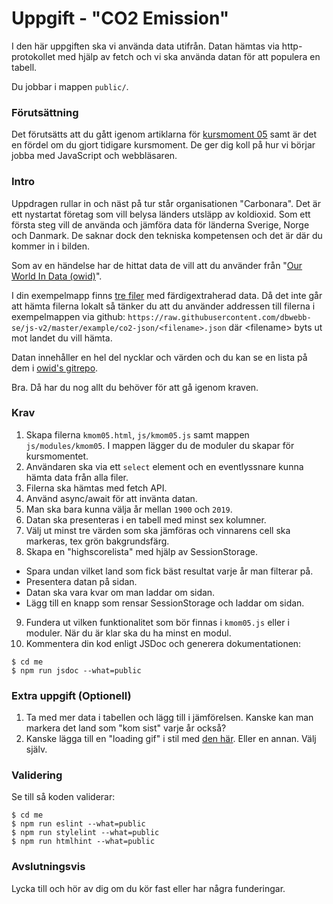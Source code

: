# Uppgift - "CO2 Emission"

I den här uppgiften ska vi använda data utifrån. Datan hämtas via http-protokollet med hjälp av fetch och vi ska använda datan för att populera en tabell.

Du jobbar i mappen `public/`.

### Förutsättning

Det förutsätts att du gått igenom artiklarna för [kursmoment 05](.) samt är det en fördel om du gjort tidigare kursmoment. De ger dig koll på hur vi börjar jobba med JavaScript och webbläsaren.

### Intro

Uppdragen rullar in och näst på tur står organisationen "Carbonara". Det är ett nystartat företag som vill belysa länders utsläpp av koldioxid. Som ett första steg vill de använda och jämföra data för länderna Sverige, Norge och Danmark. De saknar dock den tekniska kompetensen och det är där du kommer in i bilden.

Som av en händelse har de hittat data de vill att du använder från "[Our World In Data (owid)](https://ourworldindata.org/co2-and-other-greenhouse-gas-emissions)".

I din exempelmapp finns [tre filer](../../example/co2-json) med färdigextraherad data. Då det inte går att hämta filerna lokalt så tänker du att du använder addressen till filerna i exempelmappen via github: `https://raw.githubusercontent.com/dbwebb-se/js-v2/master/example/co2-json/<filename>.json` där &lt;filename&gt; byts ut mot landet du vill hämta.

Datan innehåller en hel del nycklar och värden och du kan se en lista på dem i [owid's gitrepo](https://github.com/owid/co2-data/blob/master/owid-co2-codebook.csv).

Bra. Då har du nog allt du behöver för att gå igenom kraven.

### Krav

1. Skapa filerna `kmom05.html`, `js/kmom05.js` samt mappen `js/modules/kmom05`. I mappen lägger du de moduler du skapar för kursmomentet.
2. Användaren ska via ett `select` element och en eventlyssnare kunna hämta data från alla filer.
3. Filerna ska hämtas med fetch API.
4. Använd async/await för att invänta datan.
5. Man ska bara kunna välja år mellan `1900` och `2019`.
6. Datan ska presenteras i en tabell med minst sex kolumner.
7. Välj ut minst tre värden som ska jämföras och vinnarens cell ska markeras, tex grön bakgrundsfärg.
8. Skapa en "highscorelista" med hjälp av SessionStorage. 
  * Spara undan vilket land som fick bäst resultat varje år man filterar på. 
  * Presentera datan på sidan. 
  * Datan ska vara kvar om man laddar om sidan.
  * Lägg till en knapp som rensar SessionStorage och laddar om sidan.

9. Fundera ut vilken funktionalitet som bör finnas i `kmom05.js` eller i moduler. När du är klar ska du ha minst en modul.
10. Kommentera din kod enligt JSDoc och generera dokumentationen:

```console
$ cd me
$ npm run jsdoc --what=public
```

### Extra uppgift (Optionell)

1. Ta med mer data i tabellen och lägg till i jämförelsen. Kanske kan man markera det land som "kom sist" varje år också?
2. Kanske lägga till en "loading gif" i stil med [den här](https://commons.wikimedia.org/wiki/File:Loading_icon.gif). Eller en annan. Välj själv.
<!-- 1. Implementera cachning av datan så du inte hämtar den mer än en gång. -->

### Validering

Se till så koden validerar:

```console
$ cd me
$ npm run eslint --what=public
$ npm run stylelint --what=public
$ npm run htmlhint --what=public
```

### Avslutningsvis

Lycka till och hör av dig om du kör fast eller har några funderingar.
